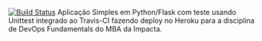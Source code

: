 [![Build Status](https://app.travis-ci.com/caiquecentini/devopslab-es21.svg?branch=main)](https://app.travis-ci.com/caiquecentini/devopslab-es21)
Aplicação Simples em Python/Flask com teste usando Unittest integrado ao Travis-CI fazendo deploy no Heroku para a disciplina de DevOps Fundamentals do MBA da Impacta.
